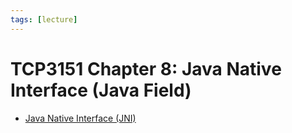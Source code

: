 ```yaml
---
tags: [lecture]
---
```


# TCP3151 Chapter 8: Java Native Interface (Java Field)

- [Java Native Interface (JNI)](202312132145.md)
